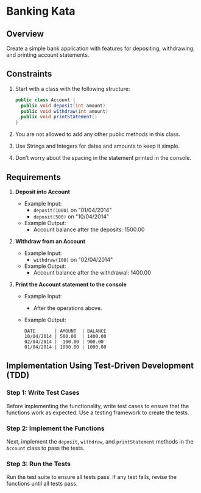 # Banking Kata

## Overview
Create a simple bank application with features for depositing, withdrawing, and printing account statements.

## Constraints

1. Start with a class with the following structure:

    ```java
    public class Account {
      public void deposit(int amount)
      public void withdraw(int amount)
      public void printStatement()
    }
    ```

2. You are not allowed to add any other public methods in this class.

3. Use Strings and Integers for dates and amounts to keep it simple.

4. Don’t worry about the spacing in the statement printed in the console.

## Requirements

1. **Deposit into Account**

    - Example Input: 
      - `deposit(1000)` on "01/04/2014"
      - `deposit(500)` on "10/04/2014"
    - Example Output:
      - Account balance after the deposits: 1500.00

2. **Withdraw from an Account**

    - Example Input: 
      - `withdraw(100)` on "02/04/2014"
    - Example Output:
      - Account balance after the withdrawal: 1400.00

3. **Print the Account statement to the console**

    - Example Input:
      - After the operations above.
    - Example Output:
    
      ```
      DATE       | AMOUNT  | BALANCE
      10/04/2014 | 500.00  | 1400.00
      02/04/2014 | -100.00 | 900.00
      01/04/2014 | 1000.00 | 1000.00
      ```

## Implementation Using Test-Driven Development (TDD)

### Step 1: Write Test Cases

Before implementing the functionality, write test cases to ensure that the functions work as expected. Use a testing framework to create the tests.

### Step 2: Implement the Functions

Next, implement the `deposit`, `withdraw`, and `printStatement` methods in the `Account` class to pass the tests.

### Step 3: Run the Tests

Run the test suite to ensure all tests pass. If any test fails, revise the functions until all tests pass.
